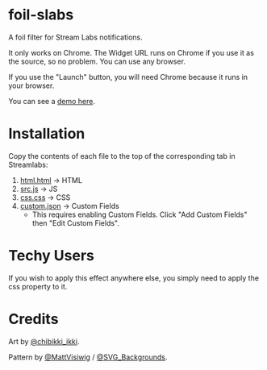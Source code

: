 # foil-slabs
A foil filter for Stream Labs notifications.

It only works on Chrome. The Widget URL runs on Chrome if you use it as the source, so no problem. You can use any browser.

If you use the "Launch" button, you will need Chrome because it runs in your browser.

You can see a [demo here](https://luminoray.github.io/foil-slabs/demo.html).

# Installation
Copy the contents of each file to the top of the corresponding tab in Streamlabs:
1. [html.html](https://github.com/luminoray/foil-slabs/blob/main/html.html) -> HTML
2. [src.js](https://github.com/luminoray/foil-slabs/blob/main/src.js) -> JS
3. [css.css](https://github.com/luminoray/foil-slabs/blob/main/css.css) -> CSS
4. [custom.json](https://github.com/luminoray/foil-slabs/blob/main/custom.json) -> Custom Fields
    - This requires enabling Custom Fields. Click "Add Custom Fields" then "Edit Custom Fields".

# Techy Users
If you wish to apply this effect anywhere else, you simply need to apply the css property to it.

# Credits
Art by [@chibikki_ikki](https://twitter.com/chibikki_ikki).

Pattern by [@MattVisiwig](https://twitter.com/MattVisiwig) / [@SVG_Backgrounds](https://twitter.com/SVG_Backgrounds).